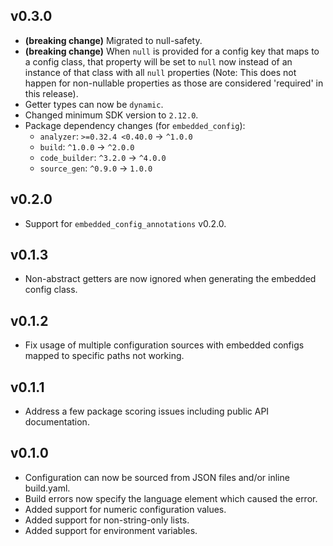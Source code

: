 ## v0.3.0
- **(breaking change)** Migrated to null-safety.
- **(breaking change)** When `null` is provided for a config key that maps to a config class, that property will be set to `null` now instead of an instance of that class with all `null` properties (Note: This does not happen for non-nullable properties as those are considered 'required' in this release).
- Getter types can now be `dynamic`.
- Changed minimum SDK version to `2.12.0`.
- Package dependency changes (for `embedded_config`):
    - `analyzer`: `>=0.32.4 <0.40.0` -> `^1.0.0`
    - `build`: `^1.0.0` -> `^2.0.0`
    - `code_builder`: `^3.2.0` -> `^4.0.0`
    - `source_gen`: `^0.9.0` -> `1.0.0`

## v0.2.0
- Support for `embedded_config_annotations` v0.2.0.

## v0.1.3
- Non-abstract getters are now ignored when generating the embedded config class.

## v0.1.2
- Fix usage of multiple configuration sources with embedded configs mapped to specific paths not working.

## v0.1.1
- Address a few package scoring issues including public API documentation.

## v0.1.0
- Configuration can now be sourced from JSON files and/or inline build.yaml.
- Build errors now specify the language element which caused the error.
- Added support for numeric configuration values.
- Added support for non-string-only lists.
- Added support for environment variables.
